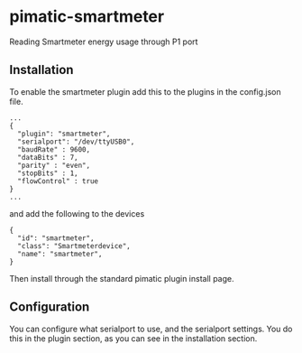 pimatic-smartmeter
===============

Reading Smartmeter energy usage through P1 port

Installation
------------
To enable the smartmeter plugin add this to the plugins in the config.json file.

```
...
{
  "plugin": "smartmeter",
  "serialport": "/dev/ttyUSB0",
  "baudRate" : 9600,
  "dataBits" : 7,
  "parity" : "even",
  "stopBits" : 1,
  "flowControl" : true
}
...
```

and add the following to the devices

```
{
  "id": "smartmeter",
  "class": "Smartmeterdevice",
  "name": "smartmeter",
}
```

Then install through the standard pimatic plugin install page.


Configuration
-------------
You can configure what serialport to use, and the serialport settings. You do this in the plugin section, as you can see in the installation section.

